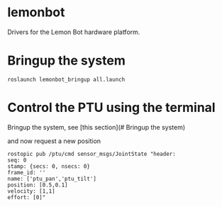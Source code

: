 # lemonbot
Drivers for the Lemon Bot hardware platform.

# Bringup the system 

    roslaunch lemonbot_bringup all.launch

# Control the PTU using the terminal

Bringup the system, see [this section](# Bringup the system)

and now request a new position

    rostopic pub /ptu/cmd sensor_msgs/JointState "header:
    seq: 0
    stamp: {secs: 0, nsecs: 0}
    frame_id: ''
    name: ['ptu_pan','ptu_tilt']
    position: [0.5,0.1]
    velocity: [1,1]
    effort: [0]"
